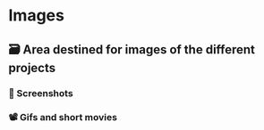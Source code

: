 # Images


## 🗃️  Area destined for images of the different projects


### 📸 Screenshots
### 📽️ Gifs and short movies
